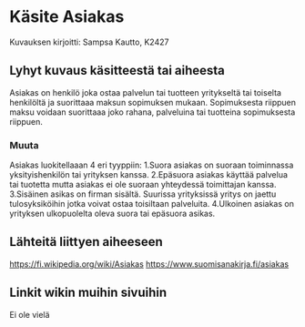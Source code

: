 # Käsite Asiakas

Kuvauksen kirjoitti: Sampsa Kautto, K2427

## Lyhyt kuvaus käsitteestä tai aiheesta

Asiakas on henkilö joka ostaa palvelun tai tuotteen yritykseltä tai toiselta henkilöltä ja suorittaaa maksun sopimuksen mukaan.
Sopimuksesta riippuen maksu voidaan suorittaaa joko rahana, palveluina tai tuotteina sopimuksesta riippuen.


### Muuta

Asiakas luokitellaaan 4 eri tyyppiin:
1.Suora asiakas on suoraan toiminnassa yksityishenkilön tai yrityksen kanssa.
2.Epäsuora asiakas käyttää palvelua tai tuotetta mutta asiakas ei ole suoraan yhteydessä toimittajan kanssa.
3.Sisäinen asikas on firman sisältä. Suurissa yrityksissä yritys on jaettu tulosyksiköihin jotka voivat ostaa toisiltaan palveluita.
4.Ulkoinen asiakas on yrityksen ulkopuolelta oleva suora tai epäsuora asikas.

## Lähteitä liittyen aiheeseen

https://fi.wikipedia.org/wiki/Asiakas
https://www.suomisanakirja.fi/asiakas


## Linkit wikin muihin sivuihin

Ei ole vielä
